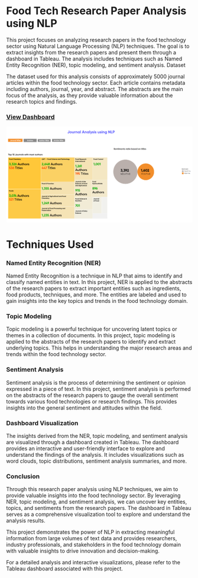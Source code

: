 # Food Tech Research Paper Analysis using NLP


This project focuses on analyzing research papers in the food technology sector using Natural Language Processing (NLP) techniques. The goal is to extract insights from the research papers and present them through a dashboard in Tableau. The analysis includes techniques such as Named Entity Recognition (NER), topic modeling, and sentiment analysis.
Dataset

The dataset used for this analysis consists of approximately 5000 journal articles within the food technology sector. Each article contains metadata including authors, journal, year, and abstract. The abstracts are the main focus of the analysis, as they provide valuable information about the research topics and findings.

### <a href="https://public.tableau.com/app/profile/aditya.a1286/viz/journals_16888616001210/title_wise">View Dashboard</a>

<img src="img/journal_wise.png">

# Techniques Used

### Named Entity Recognition (NER)

Named Entity Recognition is a technique in NLP that aims to identify and classify named entities in text. In this project, NER is applied to the abstracts of the research papers to extract important entities such as ingredients, food products, techniques, and more. The entities are labeled and used to gain insights into the key topics and trends in the food technology domain.

### Topic Modeling

Topic modeling is a powerful technique for uncovering latent topics or themes in a collection of documents. In this project, topic modeling is applied to the abstracts of the research papers to identify and extract underlying topics. This helps in understanding the major research areas and trends within the food technology sector.

### Sentiment Analysis

Sentiment analysis is the process of determining the sentiment or opinion expressed in a piece of text. In this project, sentiment analysis is performed on the abstracts of the research papers to gauge the overall sentiment towards various food technologies or research findings. This provides insights into the general sentiment and attitudes within the field.

### Dashboard Visualization

The insights derived from the NER, topic modeling, and sentiment analysis are visualized through a dashboard created in Tableau. The dashboard provides an interactive and user-friendly interface to explore and understand the findings of the analysis. It includes visualizations such as word clouds, topic distributions, sentiment analysis summaries, and more.

### Conclusion

Through this research paper analysis using NLP techniques, we aim to provide valuable insights into the food technology sector. By leveraging NER, topic modeling, and sentiment analysis, we can uncover key entities, topics, and sentiments from the research papers. The dashboard in Tableau serves as a comprehensive visualization tool to explore and understand the analysis results.

This project demonstrates the power of NLP in extracting meaningful information from large volumes of text data and provides researchers, industry professionals, and stakeholders in the food technology domain with valuable insights to drive innovation and decision-making.

For a detailed analysis and interactive visualizations, please refer to the Tableau dashboard associated with this project.

